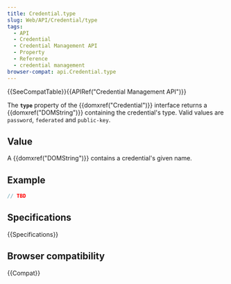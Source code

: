 ```yaml
---
title: Credential.type
slug: Web/API/Credential/type
tags:
  - API
  - Credential
  - Credential Management API
  - Property
  - Reference
  - credential management
browser-compat: api.Credential.type
---
```

{{SeeCompatTable}}{{APIRef("Credential Management API")}}

The **`type`** property of the
{{domxref("Credential")}} interface returns a {{domxref("DOMString")}} containing the
credential's type. Valid values are `password`, `federated` and
`public-key`.

## Value

A {{domxref("DOMString")}} contains a credential's given name.

## Example

```js
// TBD
```

## Specifications

{{Specifications}}

## Browser compatibility

{{Compat}}
